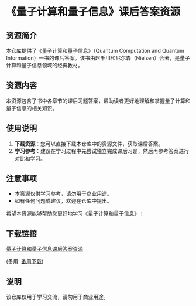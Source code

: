 # 《量子计算和量子信息》课后答案资源

## 资源简介

本仓库提供了《量子计算和量子信息》（Quantum Computation and Quantum Information）一书的课后答案。该书由赵千川和尼尔森（Nielsen）合著，是量子计算和量子信息领域的经典教材。

## 资源内容

本资源包含了书中各章节的课后习题答案，帮助读者更好地理解和掌握量子计算和量子信息的相关知识。

## 使用说明

1. **下载资源**：您可以直接下载本仓库中的资源文件，获取课后答案。
2. **学习参考**：建议在学习过程中先尝试独立完成课后习题，然后再参考答案进行对比和学习。

## 注意事项

- 本资源仅供学习参考，请勿用于商业用途。
- 如有任何问题或建议，欢迎在仓库中提出。

希望本资源能够帮助您更好地学习《量子计算和量子信息》！

## 下载链接
[量子计算和量子信息课后答案资源](https://pan.quark.cn/s/0ff84cf7c7c8) 

(备用: [备用下载](https://pan.baidu.com/s/1ixlmcnE02Cz74fsFQyLN2Q?pwd=1234))

## 说明

该仓库仅用于学习交流，请勿用于商业用途。
